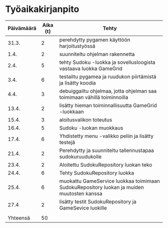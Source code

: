 # Työaikakirjanpito


| Päivämäärä | Aika (t) | Tehty |
|----------- |----------|-------|
| 31.3.      | 2        | perehdytty pygamen käyttöön harjoitustyössä |
| 1.4.       | 2        | suunniteltu ohjelman rakennetta |
| 2.4.       | 5        | tehty Sudoku -luokka ja sovellusloogista vastaava luokka GameGrid |
| 3.4.       | 6        | testailtu pygamea ja ruudukon piirtämistä ja lisätty koodia |
| 4.4.       | 3        | debuiggailtu ohjelmaa, jotta ohjelman saa toimimaan vähillä toiminnoilla |
| 13.4.      | 2        | lisätty hieman toiminnallisuutta GameGrid -luokkaan |
| 15.4.      | 3        | aloitusvalikon toteutus |
| 16.4.      | 5        | Sudoku -luokan muokkaus |
| 17.4.      | 6        | Yhdistetty menu -valikko peliin ja lisätty testejä |
| 21.4.      | 2        | Perehdytty ja suunniteltu tallennustapaa sudokuruudukolle  |
| 23.4.      | 2        | Aloitettu SudokuRepository luokan teko  |
| 24.4.      | 6        |  Tehty SudokuRepository luokka  |
| 25.4.      | 6        | muokattu GameService luokkaa toimimaan SudokuRepository luokan ja muiden muutosten kanssa |
| 27.4       | 2        | lisätty testit SudokuRepository ja GameSevice luokille  |
|            |          |       |
|  Yhteensä  | 50       |       |
